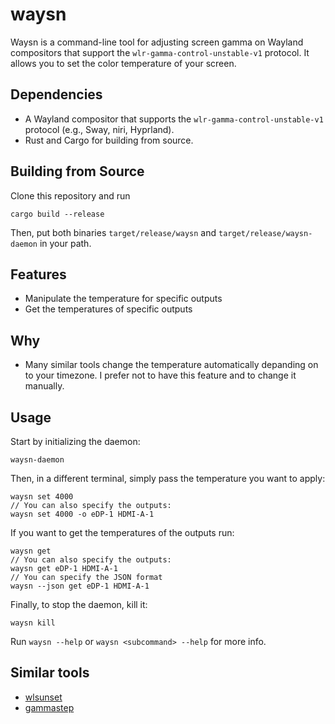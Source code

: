 # waysn
Waysn is a command-line tool for adjusting screen gamma on Wayland compositors that support the `wlr-gamma-control-unstable-v1` protocol. It allows you to set the color temperature of your screen.

## Dependencies
* A Wayland compositor that supports the `wlr-gamma-control-unstable-v1` protocol (e.g., Sway, niri, Hyprland).
* Rust and Cargo for building from source.

## Building from Source
Clone this repository and run
```
cargo build --release
```
Then, put both binaries `target/release/waysn` and `target/release/waysn-daemon` in your path.

## Features
- Manipulate the temperature for specific outputs
- Get the temperatures of specific outputs

## Why
-  Many similar tools change the temperature automatically depanding on to your timezone. I prefer not to have this feature and to change it manually.

## Usage
Start by initializing the daemon:
```
waysn-daemon
```
Then, in a different terminal, simply pass the temperature you want to apply:
```
waysn set 4000
// You can also specify the outputs:
waysn set 4000 -o eDP-1 HDMI-A-1
```
If you want to get the temperatures of the outputs run:
```
waysn get
// You can also specify the outputs:
waysn get eDP-1 HDMI-A-1
// You can specify the JSON format
waysn --json get eDP-1 HDMI-A-1
```
Finally, to stop the daemon, kill it:
```
waysn kill
```
Run `waysn --help` or `waysn <subcommand> --help` for more info.

## Similar tools
- [wlsunset](https://github.com/kennylevinsen/wlsunset)
- [gammastep](https://gitlab.com/chinstrap/gammastep)
